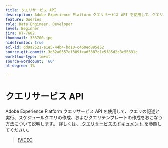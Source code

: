 ```yaml
---
title: クエリサービス API
description: Adobe Experience Platform クエリサービス API を使用して、クエリの記述と実行、スケジュールクエリの作成、およびクエリテンプレートの作成をおこなう方法について説明します。
feature: Queries
role: Data Engineer, Developer
level: Beginner
jira: KT-7682
thumbnail: 333700.jpg
hidefromtoc: true
exl-id: dd9a2521-e1e5-44b4-bd10-c460ed895e52
source-git-commit: 3d32a0557ef389fead5387c1e5f85d2c8c55631c
workflow-type: tm+mt
source-wordcount: '60'
ht-degree: 1%

---
```


# クエリサービス API

Adobe Experience Platform クエリサービス API を使用して、クエリの記述と実行、スケジュールクエリの作成、およびクエリテンプレートの作成をおこなう方法について説明します。 詳しくは、[ クエリサービスのドキュメント ](https://experienceleague.adobe.com/docs/experience-platform/query/home.html?lang=ja) を参照してください。

>[!VIDEO](https://video.tv.adobe.com/v/333700?learn=on&enablevpops)
